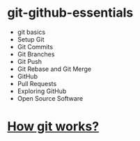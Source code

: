 # git-github-essentials

- git basics
- Setup Git
- Git Commits
- Git Branches
- Git Push
- Git Rebase and Git Merge
- GitHub
- Pull Requests
- Exploring GitHub
- Open Source Software

# [How git works?](https://developer.ibm.com/tutorials/d-learn-workings-git/)
